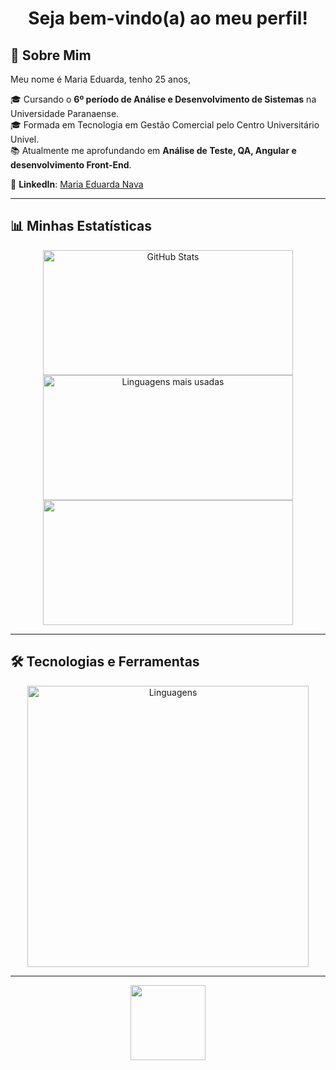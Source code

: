 <h1 align="center">Seja bem-vindo(a) ao meu perfil!</h1>

## 🌈 Sobre Mim  

  Meu nome é Maria Eduarda, tenho 25 anos,  

    
  🎓 Cursando o **6º período de Análise e Desenvolvimento de Sistemas** na Universidade Paranaense.  
  🎓 Formada em Tecnologia em Gestão Comercial pelo Centro Universitário Univel.  
  📚 Atualmente me aprofundando em **Análise de Teste, QA, Angular e desenvolvimento Front-End**.  

💼 **LinkedIn**: [Maria Eduarda Nava](https://www.linkedin.com/in/maria-eduarda-nava/)

---

## 📊 Minhas Estatísticas  

<p align="center">
  <img src="https://github-readme-stats.vercel.app/api?username=meduardanava&show_icons=true&bg_color=0D1117&title_color=FF69B4&icon_color=FF69B4&text_color=ADD8E6&border_color=FF69B4" alt="GitHub Stats" width="400px" height="200px">
  <img src="https://github-readme-stats.vercel.app/api/top-langs/?username=meduardanava&layout=compact&langs_count=8&bg_color=0D1117&title_color=FF69B4&text_color=ADD8E6&border_color=FF69B4" alt="Linguagens mais usadas" width="400px" height="200px">
  <img src="https://github-readme-streak-stats.herokuapp.com/?user=meduardanava&theme=dark&background=0D1117&border=FF69B4&stroke=FF69B4&ring=ADD8E6&fire=FF69B4&currStreakLabel=ADD8E6&sideNums=FF69B4&sideLabels=ADD8E6" width="400px" height="200px"/>
<p align="center">

---

## 🛠 Tecnologias e Ferramentas 

<p align="center">
  <img src="https://skillicons.dev/icons?i=html,css,js,ts,java,angular,arduino,figma,webstorm,idea" alt="Linguagens" width="450px">
</p>

---

<p align="center">
  <img src="https://media.giphy.com/media/3o7TKMt1VVNkHV2PaE/giphy.gif" width="120px">
</p>
